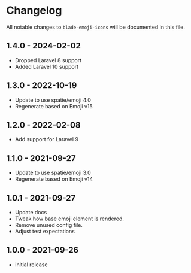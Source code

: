 # Changelog

All notable changes to `blade-emoji-icons` will be documented in this file.

## 1.4.0 - 2024-02-02

- Dropped Laravel 8 support
- Added Laravel 10 support

## 1.3.0 - 2022-10-19

- Update to use spatie/emoji 4.0
- Regenerate based on Emoji v15

## 1.2.0 - 2022-02-08

- Add support for Laravel 9

## 1.1.0 - 2021-09-27

- Update to use spatie/emoji 3.0
- Regenerate based on Emoji v14

## 1.0.1 - 2021-09-27

- Update docs
- Tweak how base emoji element is rendered.
- Remove unused config file.
- Adjust test expectations

## 1.0.0 - 2021-09-26

- initial release
